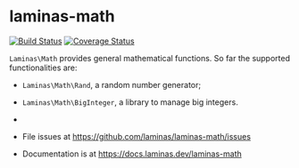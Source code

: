 # laminas-math

[![Build Status](https://travis-ci.org/laminas/laminas-math.svg?branch=master)](https://travis-ci.org/laminas/laminas-math)
[![Coverage Status](https://coveralls.io/repos/laminas/laminas-math/badge.svg?branch=master)](https://coveralls.io/r/laminas/laminas-math?branch=master)

`Laminas\Math` provides general mathematical functions. So far the supported
functionalities are:

- `Laminas\Math\Rand`, a random number generator;
- `Laminas\Math\BigInteger`, a library to manage big integers.

-
- File issues at https://github.com/laminas/laminas-math/issues
- Documentation is at https://docs.laminas.dev/laminas-math
